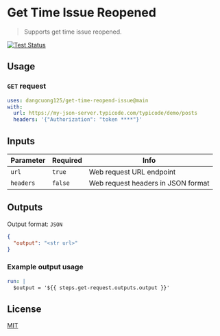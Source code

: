 # Get Time Issue Reopened

> Supports get time issue reopened.

[![Test Status](https://github.com/satak/webrequest-action/workflows/Test/badge.svg)](https://github.com/dangcuong125/get-time-reopend-issue/actions)

## Usage

### `GET` request

```yaml
uses: dangcuong125/get-time-reopend-issue@main
with:
  url: https://my-json-server.typicode.com/typicode/demo/posts
  headers: '{"Authorization": "token ****"}'
```

## Inputs

| Parameter | Required | Info                               |
| --------- | -------- | ---------------------------------- |
| `url`     | `true`   | Web request URL endpoint           |
| `headers` | `false`  | Web request headers in JSON format |

## Outputs

Output format: `JSON`

```json
{
  "output": "<str url>"
}
```

### Example output usage

```yaml
run: |
  $output = '${{ steps.get-request.outputs.output }}'
```

## License

[MIT](LICENSE)
